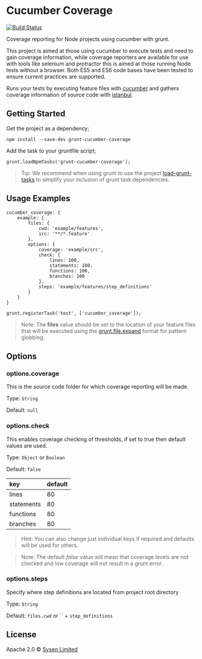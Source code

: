 # Cucumber Coverage

[![Build Status](https://travis-ci.org/sysen-limited/grunt-cucumber-coverage.svg?branch=master)](https://travis-ci.org/sysen-limited/grunt-cucumber-coverage)

Coverage reporting for Node projects using cucumber with grunt.

This project is aimed at those using cucumber to execute tests and need to gain coverage information,
while coverage reporters are available for use with tools like selenium and protractor this is aimed at those running Node tests without a browser.
Both ES5 and ES6 code bases have been tested to ensure current practices are supported.

Runs your tests by executing feature files with [cucumber](https://github.com/cucumber/cucumber-js) and gathers coverage information of source code with [istanbul](https://github.com/gotwarlost/istanbul).

## Getting Started

Get the project as a dependency;

```
npm install --save-dev grunt-cucumber-coverage
```

Add the task to your gruntfile script;

```
grunt.loadNpmTasks('grunt-cucumber-coverage');
```

> Tip: We recommend when using grunt to use the project [load-grunt-tasks](https://www.github.com/sindresorhus/load-grunt-tasks) to simplify your inclusion of grunt task dependencies.

## Usage Examples

```
cucumber_coverage: {
    example: {
        files: {
            cwd: 'example/features',
            src: '**/*.feature'
        },
        options: {
            coverage: 'example/src',
            check: {
                lines: 100,
                statements: 100,
                functions: 100,
                branches: 100
            },
            steps: 'example/features/step_definitions'
        }
    }
}

grunt.registerTask('test', ['cucumber_coverage']);
```

> Note: The **files** value should be set to the location of your feature files that will be executed using the [grunt.file.expand](http://gruntjs.com/api/grunt.file#globbing-patterns) format for pattern globbing.

## Options

### options.coverage
This is the source code folder for which coverage reporting will be made.

Type: `String`

Default: `null`

### options.check
This enables coverage checking of thresholds, if set to true then default values are used.

Type: `Object` or `Boolean`

Default: `false`

| key | default |
| :--- | :--- |
| lines | 80 |
| statements | 80 |
| functions | 80 |
| branches | 80 |

> Hint: You can also change just individual keys if required and defaults will be used for others.

> Note: The default *false* value will mean that coverage levels are not checked and low coverage will not result in a grunt error.

### options.steps
Specify where step definitions are located from project root directory

Type: `String`

Default: `files.cwd` or `` + `step_definitions`

## License

Apache 2.0 © [Sysen Limited](http://www.sysen.co.uk)

